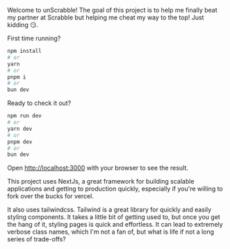 Welcome to unScrabble! The goal of this project is to help me finally beat my partner at Scrabble but helping me cheat my way to the top! Just kidding 😏.

First time running?
```bash
npm install
# or
yarn
# or
pnpm i
# or
bun dev
```

Ready to check it out?
```bash
npm run dev
# or
yarn dev
# or
pnpm dev
# or
bun dev
```

Open [http://localhost:3000](http://localhost:3000) with your browser to see the result.

This project uses NextJs, a great framework for building scalable applications and
getting to production quickly, especially if you're willing to fork over the bucks
for vercel.

It also uses tailwindcss. Tailwind is a great library for quickly and easily styling
components. It takes a little bit of getting used to, but once you get the hang
of it, styling pages is quick and effortless. It can lead to extremely verbose
class names, which I'm not a fan of, but what is life if not a long series of trade-offs?
